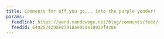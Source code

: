 ```yaml
---
title: Comments for Off you go... into the purple yonder!
params:
  feedlink: https://ward.vandewege.net/blog/comments/feed/
  feedid: 649257429ae87918ae05de1893ef4c0e
---
```

